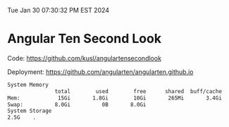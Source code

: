 Tue Jan 30 07:30:32 PM EST 2024

# Angular Ten Second Look

Code: https://github.com/kusl/angulartensecondlook

Deployment: https://github.com/angularten/angularten.github.io

```bash
System Memory
               total        used        free      shared  buff/cache   available
Mem:            15Gi       1.8Gi        10Gi       265Mi       3.4Gi        13Gi
Swap:          8.0Gi          0B       8.0Gi
System Storage
2.5G	.
```
```bash

